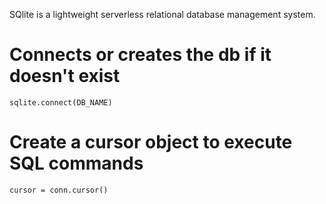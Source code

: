SQlite is a lightweight serverless relational database management system.

# Connects or creates the db if it doesn't exist
`sqlite.connect(DB_NAME)`


# Create a cursor object to execute SQL commands
`cursor = conn.cursor()`

